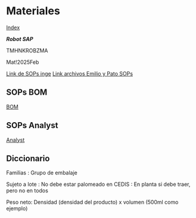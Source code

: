 # Materiales
[Index](index.md)

***Robot SAP***

TMHNKROBZMA

Mat!2025Feb

[Link de SOPs inge]()
[Link archivos Emilio y Pato SOPs](https://heiway-my.sharepoint.com/:f:/r/personal/benavd02_heiway_net/Documents/30%20-%20Master%20Data%20Documentation?csf=1&web=1&e=aTpWDL)

## SOPs BOM
[BOM](bom.md)

## SOPs Analyst
[Analyst](analyst.md)

## Diccionario
Familias : Grupo de embalaje

Sujeto a lote : No debe estar palomeado en CEDIS : En planta si debe traer, pero no en todos

Peso neto: Densidad (densidad del producto) x volumen (500ml como ejemplo)


